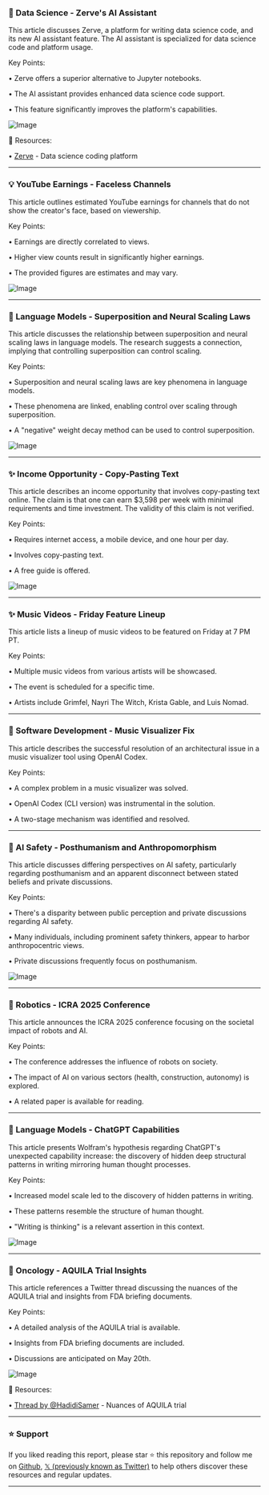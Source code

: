 ### 🤖 Data Science - Zerve's AI Assistant

This article discusses Zerve, a platform for writing data science code, and its new AI assistant feature.  The AI assistant is specialized for data science code and platform usage.

Key Points:

• Zerve offers a superior alternative to Jupyter notebooks.


• The AI assistant provides enhanced data science code support.


• This feature significantly improves the platform's capabilities.


![Image](https://pbs.twimg.com/amplify_video_thumb/1923397787431182336/img/31ryJAIpzCSTH83i.jpg)

🔗 Resources:

• [Zerve](https://x.com/svpino/status/1923397980415213896) - Data science coding platform


---

### 💡 YouTube Earnings - Faceless Channels

This article outlines estimated YouTube earnings for channels that do not show the creator's face, based on viewership.

Key Points:

• Earnings are directly correlated to views.


• Higher view counts result in significantly higher earnings.


• The provided figures are estimates and may vary.


![Image](https://pbs.twimg.com/media/GrC37elaAAEf421?format=jpg&name=small)

---

### 🤖 Language Models - Superposition and Neural Scaling Laws

This article discusses the relationship between superposition and neural scaling laws in language models.  The research suggests a connection, implying that controlling superposition can control scaling.

Key Points:

• Superposition and neural scaling laws are key phenomena in language models.


• These phenomena are linked, enabling control over scaling through superposition.


• A "negative" weight decay method can be used to control superposition.


![Image](https://pbs.twimg.com/media/GrCbd8sWoAAmgrB?format=jpg&name=small)

---

### ✨ Income Opportunity - Copy-Pasting Text

This article describes an income opportunity that involves copy-pasting text online.  The claim is that one can earn $3,598 per week with minimal requirements and time investment.  The validity of this claim is not verified.

Key Points:

• Requires internet access, a mobile device, and one hour per day.


• Involves copy-pasting text.


• A free guide is offered.  


![Image](https://pbs.twimg.com/media/GrHc4bIWQAA3vk6?format=jpg&name=small)

---

### ✨ Music Videos - Friday Feature Lineup

This article lists a lineup of music videos to be featured on Friday at 7 PM PT.

Key Points:

• Multiple music videos from various artists will be showcased.


• The event is scheduled for a specific time.


•  Artists include Grimfel, Nayri The Witch, Krista Gable, and Luis Nomad.


---

### 🤖 Software Development - Music Visualizer Fix

This article describes the successful resolution of an architectural issue in a music visualizer tool using OpenAI Codex.

Key Points:

• A complex problem in a music visualizer was solved.


• OpenAI Codex (CLI version) was instrumental in the solution.


• A two-stage mechanism was identified and resolved.



---

### 🤖 AI Safety -  Posthumanism and Anthropomorphism

This article discusses differing perspectives on AI safety, particularly regarding posthumanism and an apparent disconnect between stated beliefs and private discussions.


Key Points:

•  There's a disparity between public perception and private discussions regarding AI safety.


•  Many individuals, including prominent safety thinkers, appear to harbor anthropocentric views.


•  Private discussions frequently focus on posthumanism.


![Image](https://pbs.twimg.com/media/GrHPNSKW8AACQja?format=jpg&name=small)

---

### 🤖 Robotics - ICRA 2025 Conference

This article announces the ICRA 2025 conference focusing on the societal impact of robots and AI.

Key Points:

• The conference addresses the influence of robots on society.


•  The impact of AI on various sectors (health, construction, autonomy) is explored.


•  A related paper is available for reading.


---

### 🤖 Language Models - ChatGPT Capabilities

This article presents Wolfram's hypothesis regarding ChatGPT's unexpected capability increase: the discovery of hidden deep structural patterns in writing mirroring human thought processes.

Key Points:

•  Increased model scale led to the discovery of hidden patterns in writing.


•  These patterns resemble the structure of human thought.


•  "Writing is thinking" is a relevant assertion in this context.


![Image](https://pbs.twimg.com/media/GrHDiXQXMAAjDD-?format=jpg&name=small)

---

### 🤖 Oncology - AQUILA Trial Insights

This article references a Twitter thread discussing the nuances of the AQUILA trial and insights from FDA briefing documents.

Key Points:

• A detailed analysis of the AQUILA trial is available.


•  Insights from FDA briefing documents are included.


•  Discussions are anticipated on May 20th.


![Image](https://pbs.twimg.com/media/GrG6ouWXgAAsvTd?format=jpg&name=small)

🔗 Resources:

• [Thread by @HadidiSamer](https://x.com/HadidiSamer/status/1923523732556931134) - Nuances of AQUILA trial


---

### ⭐️ Support

If you liked reading this report, please star ⭐️ this repository and follow me on [Github](https://github.com/Drix10), [𝕏 (previously known as Twitter)](https://x.com/DRIX_10_) to help others discover these resources and regular updates.

---